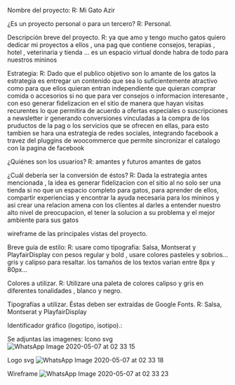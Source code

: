 Nombre del proyecto:
R: Mi Gato Azir

¿Es un proyecto personal o para un tercero? 
R: Personal.

Descripción breve del proyecto. 
R: ya que amo y tengo  mucho gatos quiero dedicar mi proyectos a ellos , una pag que contiene consejos, terapias , hotel , veterinaria y tienda ... es un espacio virtual donde habra de todo para nuestros mininos

Estrategia: 
R: Dado que el publico objetivo son lo amante de los gatos la estrategia es entregar un contenido que sea lo suficientemente atractivo como para que ellos quieran entran independiente que quieran comprar comida o accesorios si no que para ver consejos o informacion interesante , con eso generar fidelizacion en el sitio de manera que hayan visitas recurentes lo que permitira de acuerdo a ofertas especiales o suscripciones a newsletter ir generando conversiones vinculadas a la compra de los pruductos de la pag o los servicios que se ofrecen en ellas, para esto tambien se hara una estrategia de redes sociales, integrando facebook a travez del pluggins de woocommerce que permite sincronizar el catalogo con la pagina de facebook 

¿Quiénes son los usuarios? 
R: amantes y futuros amantes de gatos

¿Cuál debería ser la conversión de éstos? 
R: Dada la estrategia antes mencionada , la idea es generar fidelizacion con el sitio al no solo ser una tienda si no que un espacio completo para gatos, para aprender de ellos, compartir experiencias y encontrar la ayuda necesaria para los mininos y asi crear una relacion amena con los clientes al darles a entender nuestro alto nivel de preocupacion, el tener la solucion a su problema y el mejor ambiente para sus gatos

wireframe de las principales vistas del proyecto. 

Breve guía de estilo:
R: usare como tipografia: Salsa, Montserat y PlayfairDisplay con pesos regular y bold , usare colores pasteles y sobrios... gris y calipso para resaltar. los tamaños de los textos varian entre 8px y 80px... 

Colores a utilizar. 
R: Utilizare una paleta de colores calipso y gris en diferentes tonalidades , blanco y negro.

Tipografías a utilizar. Éstas deben ser extraídas de Google Fonts.
R: Salsa, Montserat y PlayfairDisplay
                                 
Identificador gráfico (logotipo, isotipo).:

Se adjuntas las imagenes:
Icono svg
![WhatsApp Image 2020-05-07 at 02 33 15](https://user-images.githubusercontent.com/44588089/81263520-cc03d800-900d-11ea-98be-2a54854b75f6.jpeg)

Logo svg
![WhatsApp Image 2020-05-07 at 02 33 18](https://user-images.githubusercontent.com/44588089/81263663-138a6400-900e-11ea-82c0-e801170d9de5.jpeg)

Wireframe
![WhatsApp Image 2020-05-07 at 02 33 23](https://user-images.githubusercontent.com/44588089/81263749-42a0d580-900e-11ea-83bb-07a0ffac2c67.jpeg)